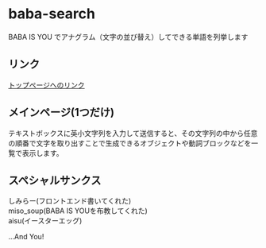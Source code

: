 # baba-search
BABA IS YOU でアナグラム（文字の並び替え）してできる単語を列挙します  

## リンク
[トップページへのリンク](https://mmnk-github.github.io/baba-search/Pages/main.html)  

## メインページ(1つだけ)
テキストボックスに英小文字列を入力して送信すると、その文字列の中から任意の順番で文字を取り出すことで生成できるオブジェクトや動詞ブロックなどを一覧で表示します。  

## スペシャルサンクス
しみらー(フロントエンド書いてくれた)  
miso_soup(BABA IS YOUを布教してくれた)  
aisu(イースターエッグ)

...And You!  
